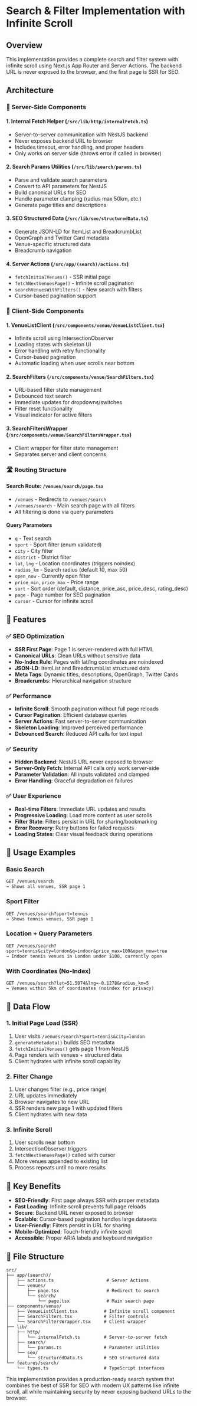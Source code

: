 # Search & Filter Implementation with Infinite Scroll

## Overview

This implementation provides a complete search and filter system with infinite scroll using Next.js App Router and Server Actions. The backend URL is never exposed to the browser, and the first page is SSR for SEO.

## Architecture

### 🔧 **Server-Side Components**

#### 1. **Internal Fetch Helper** (`/src/lib/http/internalFetch.ts`)
- Server-to-server communication with NestJS backend
- Never exposes backend URL to browser
- Includes timeout, error handling, and proper headers
- Only works on server side (throws error if called in browser)

#### 2. **Search Params Utilities** (`/src/lib/search/params.ts`)
- Parse and validate search parameters
- Convert to API parameters for NestJS
- Build canonical URLs for SEO
- Handle parameter clamping (radius max 50km, etc.)
- Generate page titles and descriptions

#### 3. **SEO Structured Data** (`/src/lib/seo/structuredData.ts`)
- Generate JSON-LD for ItemList and BreadcrumbList
- OpenGraph and Twitter Card metadata
- Venue-specific structured data
- Breadcrumb navigation

#### 4. **Server Actions** (`/src/app/(search)/actions.ts`)
- `fetchInitialVenues()` - SSR initial page
- `fetchNextVenuesPage()` - Infinite scroll pagination
- `searchVenuesWithFilters()` - New search with filters
- Cursor-based pagination support

### 🎨 **Client-Side Components**

#### 1. **VenueListClient** (`/src/components/venue/VenueListClient.tsx`)
- Infinite scroll using IntersectionObserver
- Loading states with skeleton UI
- Error handling with retry functionality
- Cursor-based pagination
- Automatic loading when user scrolls near bottom

#### 2. **SearchFilters** (`/src/components/venue/SearchFilters.tsx`)
- URL-based filter state management
- Debounced text search
- Immediate updates for dropdowns/switches
- Filter reset functionality
- Visual indicator for active filters

#### 3. **SearchFiltersWrapper** (`/src/components/venue/SearchFiltersWrapper.tsx`)
- Client wrapper for filter state management
- Separates server and client concerns

### 🛣️ **Routing Structure**

#### Search Route: `/venues/search/page.tsx`
- `/venues` - Redirects to `/venues/search`
- `/venues/search` - Main search page with all filters
- All filtering is done via query parameters

#### Query Parameters
- `q` - Text search
- `sport` - Sport filter (enum validated)
- `city` - City filter
- `district` - District filter  
- `lat`, `lng` - Location coordinates (triggers noindex)
- `radius_km` - Search radius (default 10, max 50)
- `open_now` - Currently open filter
- `price_min`, `price_max` - Price range
- `sort` - Sort order (default, distance, price_asc, price_desc, rating_desc)
- `page` - Page number for SEO pagination
- `cursor` - Cursor for infinite scroll

## 🚀 **Features**

### ✅ **SEO Optimization**
- **SSR First Page**: Page 1 is server-rendered with full HTML
- **Canonical URLs**: Clean URLs without sensitive data
- **No-Index Rule**: Pages with lat/lng coordinates are noindexed
- **JSON-LD**: ItemList and BreadcrumbList structured data
- **Meta Tags**: Dynamic titles, descriptions, OpenGraph, Twitter Cards
- **Breadcrumbs**: Hierarchical navigation structure

### ✅ **Performance**
- **Infinite Scroll**: Smooth pagination without full page reloads
- **Cursor Pagination**: Efficient database queries
- **Server Actions**: Fast server-to-server communication
- **Skeleton Loading**: Improved perceived performance
- **Debounced Search**: Reduced API calls for text input

### ✅ **Security**
- **Hidden Backend**: NestJS URL never exposed to browser
- **Server-Only Fetch**: Internal API calls only work server-side
- **Parameter Validation**: All inputs validated and clamped
- **Error Handling**: Graceful degradation on failures

### ✅ **User Experience**
- **Real-time Filters**: Immediate URL updates and results
- **Progressive Loading**: Load more content as user scrolls
- **Filter State**: Filters persist in URL for sharing/bookmarking
- **Error Recovery**: Retry buttons for failed requests
- **Loading States**: Clear visual feedback during operations

## 📱 **Usage Examples**

### Basic Search
```
GET /venues/search
→ Shows all venues, SSR page 1
```

### Sport Filter
```
GET /venues/search?sport=tennis
→ Shows tennis venues, SSR page 1
```

### Location + Query Parameters
```
GET /venues/search?sport=tennis&city=london&q=indoor&price_max=100&open_now=true
→ Indoor tennis venues in London under $100, currently open
```

### With Coordinates (No-Index)
```
GET /venues/search?lat=51.5074&lng=-0.1278&radius_km=5
→ Venues within 5km of coordinates (noindex for privacy)
```

## 🔄 **Data Flow**

### 1. **Initial Page Load (SSR)**
1. User visits `/venues/search?sport=tennis&city=london`
2. `generateMetadata()` builds SEO metadata
3. `fetchInitialVenues()` gets page 1 from NestJS
4. Page renders with venues + structured data
5. Client hydrates with infinite scroll capability

### 2. **Filter Change**
1. User changes filter (e.g., price range)
2. URL updates immediately
3. Browser navigates to new URL
4. SSR renders new page 1 with updated filters
5. Client hydrates with new data

### 3. **Infinite Scroll**
1. User scrolls near bottom
2. IntersectionObserver triggers
3. `fetchNextVenuesPage()` called with cursor
4. More venues appended to existing list
5. Process repeats until no more results

## 🎯 **Key Benefits**

- **SEO-Friendly**: First page always SSR with proper metadata
- **Fast Loading**: Infinite scroll prevents full page reloads
- **Secure**: Backend URL never exposed to browser
- **Scalable**: Cursor-based pagination handles large datasets
- **User-Friendly**: Filters persist in URL for sharing
- **Mobile-Optimized**: Touch-friendly infinite scroll
- **Accessible**: Proper ARIA labels and keyboard navigation

## 📁 **File Structure**

```
src/
├── app/(search)/
│   ├── actions.ts                    # Server Actions
│   └── venues/
│       ├── page.tsx                  # Redirect to search
│       └── search/
│           └── page.tsx              # Main search page
├── components/venue/
│   ├── VenueListClient.tsx          # Infinite scroll component
│   ├── SearchFilters.tsx            # Filter controls
│   └── SearchFiltersWrapper.tsx     # Client wrapper
├── lib/
│   ├── http/
│   │   └── internalFetch.ts         # Server-to-server fetch
│   ├── search/
│   │   └── params.ts                # Parameter utilities
│   └── seo/
│       └── structuredData.ts        # SEO structured data
└── features/search/
    └── types.ts                     # TypeScript interfaces
```

This implementation provides a production-ready search system that combines the best of SSR for SEO with modern UX patterns like infinite scroll, all while maintaining security by never exposing backend URLs to the browser.
